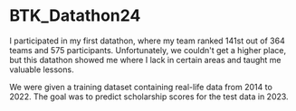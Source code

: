 # BTK_Datathon24

I participated in my first datathon, where my team ranked 141st out of 364 teams and 575 participants. Unfortunately, we couldn't get a higher place, but this datathon showed me where I lack in certain areas and taught me valuable lessons.

We were given a training dataset containing real-life data from 2014 to 2022. The goal was to predict scholarship scores for the test data in 2023.
